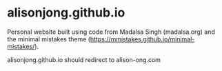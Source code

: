 # alisonjong.github.io

Personal website built using code from Madalsa Singh (madalsa.org) and the minimal mistakes theme (https://mmistakes.github.io/minimal-mistakes/).

alisonjong.github.io should redirect to alison-ong.com
